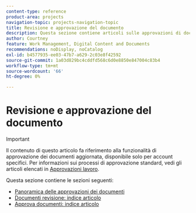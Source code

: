 ```yaml
---
content-type: reference
product-area: projects
navigation-topic: projects-navigation-topic
title: Revisione e approvazione del documento
description: Questa sezione contiene articoli sulle approvazioni di documenti in Adobe Workfront.
author: Courtney
feature: Work Management, Digital Content and Documents
recommendations: noDisplay, noCatalog
exl-id: b4577935-ee03-47b7-a629-2c03e8f42592
source-git-commit: 1a03d829bc4cddfd568c6d0e8850e847004c83b4
workflow-type: tm+mt
source-wordcount: '66'
ht-degree: 0%

---
```


# Revisione e approvazione del documento

>[!IMPORTANT]
>
>Il contenuto di questo articolo fa riferimento alla funzionalità di approvazione dei documenti aggiornata, disponibile solo per account specifici. Per informazioni sui processi di approvazione standard, vedi gli articoli elencati in [Approvazioni lavoro](/help/quicksilver/review-and-approve-work/manage-approvals/manage-approvals.md).

Questa sezione contiene le sezioni seguenti:

* [Panoramica delle approvazioni dei documenti](/help/quicksilver/review-and-approve-work/document-reviews-and-approvals/document-approvals-overview.md)
* [Documenti revisione: indice articolo](/help/quicksilver/review-and-approve-work/document-reviews-and-approvals/review-and-approve-documents/review-documents-toc.md)
* [Approva documenti: indice articolo](/help/quicksilver/review-and-approve-work/document-reviews-and-approvals/manage-document-approvals/approve-documents-toc.md)
